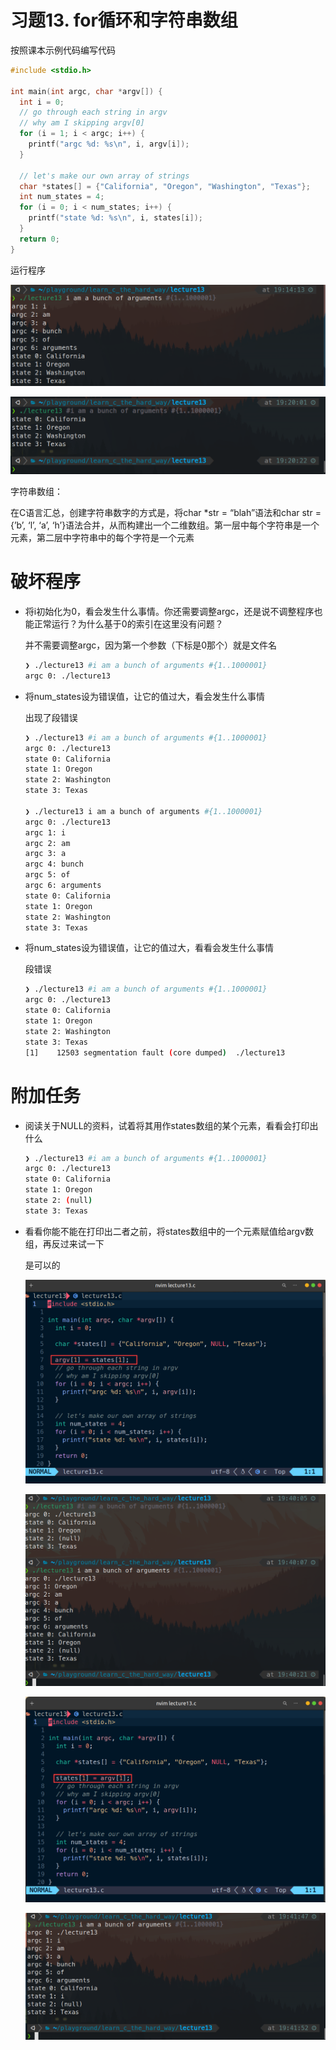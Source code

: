 # 习题13. for循环和字符串数组

按照课本示例代码编写代码

```c
#include <stdio.h>

int main(int argc, char *argv[]) {
  int i = 0;
  // go through each string in argv
  // why am I skipping argv[0]
  for (i = 1; i < argc; i++) {
    printf("argc %d: %s\n", i, argv[i]);
  }

  // let's make our own array of strings
  char *states[] = {"California", "Oregon", "Washington", "Texas"};
  int num_states = 4;
  for (i = 0; i < num_states; i++) {
    printf("state %d: %s\n", i, states[i]);
  }
  return 0;
}
```

运行程序

![Untitled](IMAGE/Untitled.png)

![Untitled](IMAGE/Untitled%201.png)

字符串数组：

在C语言汇总，创建字符串数字的方式是，将char *str = “blah”语法和char str = {’b’, ‘l’, ‘a’, ‘h’}语法合并，从而构建出一个二维数组。第一层中每个字符串是一个元素，第二层中字符串中的每个字符是一个元素

# 破坏程序

- 将i初始化为0，看会发生什么事情。你还需要调整argc，还是说不调整程序也能正常运行？为什么基于0的索引在这里没有问题？
    
    并不需要调整argc，因为第一个参数（下标是0那个）就是文件名
    
    ```bash
    ❯ ./lecture13 #i am a bunch of arguments #{1..1000001}
    argc 0: ./lecture13
    ```
    
- 将num_states设为错误值，让它的值过大，看会发生什么事情
    
    出现了段错误
    
    ```bash
    ❯ ./lecture13 #i am a bunch of arguments #{1..1000001}
    argc 0: ./lecture13
    state 0: California
    state 1: Oregon
    state 2: Washington
    state 3: Texas
    
    ❯ ./lecture13 i am a bunch of arguments #{1..1000001} 
    argc 0: ./lecture13
    argc 1: i
    argc 2: am
    argc 3: a
    argc 4: bunch
    argc 5: of
    argc 6: arguments
    state 0: California
    state 1: Oregon
    state 2: Washington
    state 3: Texas
    ```
    
- 将num_states设为错误值，让它的值过大，看看会发生什么事情
    
    段错误
    
    ```bash
    ❯ ./lecture13 #i am a bunch of arguments #{1..1000001}
    argc 0: ./lecture13
    state 0: California
    state 1: Oregon
    state 2: Washington
    state 3: Texas
    [1]    12503 segmentation fault (core dumped)  ./lecture13
    ```
    

# 附加任务

- 阅读关于NULL的资料，试着将其用作states数组的某个元素，看看会打印出什么
    
    ```bash
    ❯ ./lecture13 #i am a bunch of arguments #{1..1000001}
    argc 0: ./lecture13
    state 0: California
    state 1: Oregon
    state 2: (null)
    state 3: Texas
    ```
    
- 看看你能不能在打印出二者之前，将states数组中的一个元素赋值给argv数组，再反过来试一下
    
    是可以的
    
    ![Untitled](IMAGE/Untitled%202.png)
    
    ![Untitled](IMAGE/Untitled%203.png)
    
    ![Untitled](IMAGE/Untitled%204.png)
    
    ![Untitled](IMAGE/Untitled%205.png)